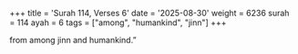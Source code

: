 +++
title = 'Surah 114, Verses 6'
date = '2025-08-30'
weight = 6236
surah = 114
ayah = 6
tags = ["among", "humankind", "jinn"]
+++

from among jinn and humankind.”
